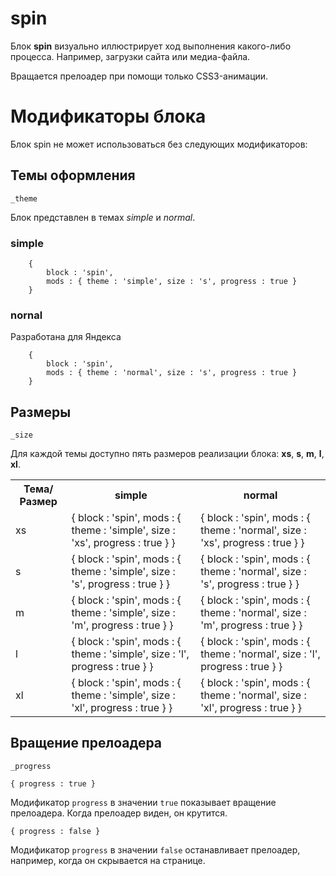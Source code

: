 # spin 

Блок **spin** визуально иллюстрирует ход выполнения какого-либо процесса. Например, загрузки сайта или медиа-файла.

Вращается прелоадер при помощи только CSS3-анимации.

# Модификаторы блока

Блок spin не может использоваться без следующих модификаторов:

## Темы оформления 
`_theme`

Блок представлен в темах *simple* и *normal*.

### simple

````bemjson
    {
        block : 'spin',
        mods : { theme : 'simple', size : 's', progress : true }
    }
````

### nornal

Разработана для Яндекса

````bemjson       
    {
        block : 'spin',
        mods : { theme : 'normal', size : 's', progress : true }
    }
````

## Размеры 
`_size`

Для каждой темы доступно пять размеров реализации блока: **xs**, **s**, **m**, **l**, **xl**.

<table>
  <tr>
    <th>Тема/Размер</th>
    <th>simple</th>
    <th>normal</th>
  </tr>
  <tr>
    <td>xs</td>
    <td>
    {
        block : 'spin',
        mods : { theme : 'simple', size : 'xs', progress : true }
    }
</td>
    <td>       
    {
        block : 'spin',
        mods : { theme : 'normal', size : 'xs', progress : true }
    }
</td>
  </tr>
  <tr>
    <td>s</td>
    <td>
    {
        block : 'spin',
        mods : { theme : 'simple', size : 's', progress : true }
    }
    </td>
    <td>
    {
        block : 'spin',
        mods : { theme : 'normal', size : 's', progress : true }
    }
    </td>
  </tr>
  <tr>
    <td>m</td>
    <td>
    {
        block : 'spin',
        mods : { theme : 'simple', size : 'm', progress : true }
    }
    </td>
    <td>
    {
        block : 'spin',
        mods : { theme : 'normal', size : 'm', progress : true }
    }
    </td>
  </tr>
  <tr>
    <td>l</td>
    <td>
    {
        block : 'spin',
        mods : { theme : 'simple', size : 'l', progress : true }
    }
    </td>
    <td>
    {
        block : 'spin',
        mods : { theme : 'normal', size : 'l', progress : true }
    }
    </td>
  </tr>
  <tr>
    <td>xl</td>
    <td>
    {
        block : 'spin',
        mods : { theme : 'simple', size : 'xl', progress : true }
    }
    </td>
    <td>
    {
        block : 'spin',
        mods : { theme : 'normal', size : 'xl', progress : true }
    }
    </td>
  </tr>

</table>

## Вращение прелоадера
`_progress`

`{ progress : true }`

Модификатор `progress` в значении `true` показывает вращение прелоадера. Когда прелоадер виден, он крутится.

`{ progress : false }`

Модификатор `progress` в значении `false` останавливает прелоадер, например, когда он скрывается на странице.
